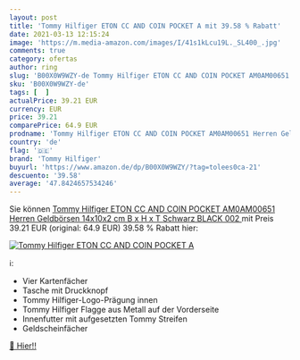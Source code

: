 ```yaml
---
layout: post
title: 'Tommy Hilfiger ETON CC AND COIN POCKET A mit 39.58 % Rabatt'
date: 2021-03-13 12:15:24
image: 'https://m.media-amazon.com/images/I/41s1kLcu19L._SL400_.jpg'
comments: true
category: ofertas
author: ring
slug: 'B00X0W9WZY-de Tommy Hilfiger ETON CC AND COIN POCKET AM0AM00651 Herren...'
sku: 'B00X0W9WZY-de'
tags: [  ]
actualPrice: 39.21 EUR
currency: EUR
price: 39.21
comparePrice: 64.9 EUR
prodname: 'Tommy Hilfiger ETON CC AND COIN POCKET AM0AM00651 Herren Geldbörsen 14x10x2 cm  B x H x T   Schwarz  BLACK 002 '
country: 'de'
flag: '🇩🇪'
brand: 'Tommy Hilfiger'
buyurl: 'https://www.amazon.de/dp/B00X0W9WZY/?tag=tolees0ca-21'
descuento: '39.58'
average: '47.8424657534246'
---
```


Sie können [Tommy Hilfiger ETON CC AND COIN POCKET AM0AM00651 Herren Geldbörsen 14x10x2 cm  B x H x T   Schwarz  BLACK 002 ](https://www.amazon.de/dp/B00X0W9WZY/?tag=tolees0ca-21) mit Preis 39.21 EUR (original: 64.9 EUR) 39.58 % Rabatt hier:

[![Tommy Hilfiger ETON CC AND COIN POCKET A](https://m.media-amazon.com/images/I/41s1kLcu19L._SL400_.jpg)](https://www.amazon.de/dp/B00X0W9WZY/?tag=tolees0ca-21)

ℹ️:

- Vier Kartenfächer
- Tasche mit Druckknopf
- Tommy Hilfiger-Logo-Prägung innen
- Tommy Hilfiger Flagge aus Metall auf der Vorderseite
- Innenfutter mit aufgesetzten Tommy Streifen
- Geldscheinfächer

[🛒 Hier!!](https://www.amazon.de/dp/B00X0W9WZY/?tag=tolees0ca-21)
